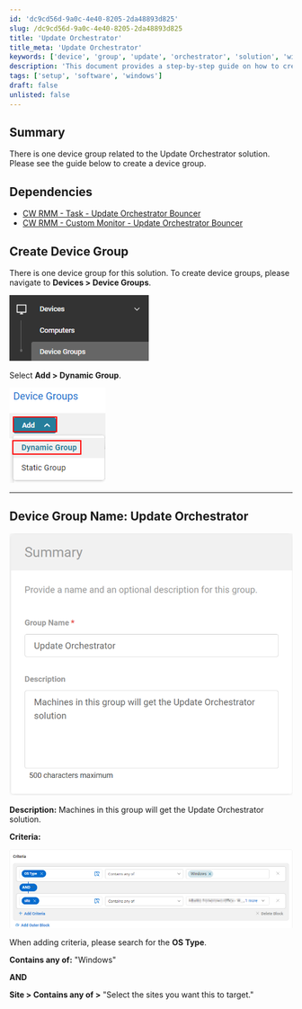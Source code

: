 ```yaml
---
id: 'dc9cd56d-9a0c-4e40-8205-2da48893d825'
slug: /dc9cd56d-9a0c-4e40-8205-2da48893d825
title: 'Update Orchestrator'
title_meta: 'Update Orchestrator'
keywords: ['device', 'group', 'update', 'orchestrator', 'solution', 'windows']
description: 'This document provides a step-by-step guide on how to create a device group for the Update Orchestrator solution in ConnectWise RMM. It includes dependencies, creation instructions, and criteria for grouping devices based on OS type.'
tags: ['setup', 'software', 'windows']
draft: false
unlisted: false
---
```


## Summary

There is one device group related to the Update Orchestrator solution. Please see the guide below to create a device group.

## Dependencies

- [CW RMM - Task - Update Orchestrator Bouncer](/docs/06e1e902-b204-498e-a31f-9de7879c528e)
- [CW RMM - Custom Monitor - Update Orchestrator Bouncer](/docs/a88678ef-dc82-4837-802c-e77573277504)

## Create Device Group

There is one device group for this solution. To create device groups, please navigate to **Devices > Device Groups**.

![Image](../../../static/img/docs/dc9cd56d-9a0c-4e40-8205-2da48893d825/image_1.png)

Select **Add > Dynamic Group**.

![Image](../../../static/img/docs/dc9cd56d-9a0c-4e40-8205-2da48893d825/image_2.png)

---

## Device Group Name: Update Orchestrator

![Image](../../../static/img/docs/dc9cd56d-9a0c-4e40-8205-2da48893d825/image_3.png)

**Description:** Machines in this group will get the Update Orchestrator solution.

**Criteria:**

![Image](../../../static/img/docs/dc9cd56d-9a0c-4e40-8205-2da48893d825/image_4.png)

When adding criteria, please search for the **OS Type**.

**Contains any of:** "Windows"

**AND**

**Site > Contains any of >** "Select the sites you want this to target."

